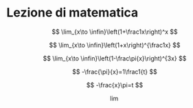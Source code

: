 # Lezione di matematica


$$
\lim_{x\to \infin}\left(1+\frac1x\right)^x
$$

$$
\lim_{x\to \infin}\left(1+x\right)^{\frac1x}
$$




$$
\lim_{x\to \infin}\left(1-\frac\pi{x}\right)^{3x}
$$

$$
-\frac{\pi}{x}=1\frac1{t}
$$

$$
-\frac{x}\pi=t
$$

$$
\lim
$$
<!--stackedit_data:
eyJoaXN0b3J5IjpbLTEzNzA2NjgyMDBdfQ==
-->